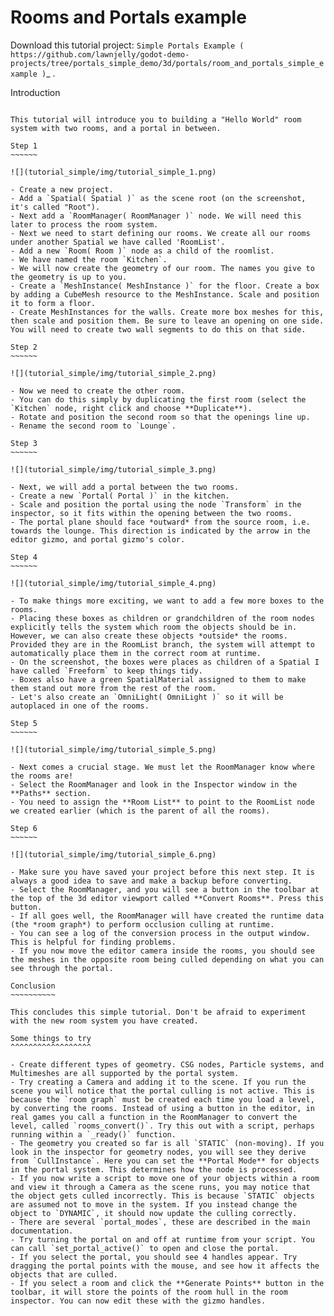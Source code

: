 Rooms and Portals example
=========================

Download this tutorial project:
`Simple Portals Example ( https://github.com/lawnjelly/godot-demo-projects/tree/portals_simple_demo/3d/portals/room_and_portals_simple_example )`_
.

Introduction
~~~~~~~~~~~~

This tutorial will introduce you to building a "Hello World" room system with two rooms, and a portal in between.

Step 1
~~~~~~

![](tutorial_simple/img/tutorial_simple_1.png)

- Create a new project.
- Add a `Spatial( Spatial )` as the scene root (on the screenshot, it's called "Root").
- Next add a `RoomManager( RoomManager )` node. We will need this later to process the room system.
- Next we need to start defining our rooms. We create all our rooms under another Spatial we have called 'RoomList'.
- Add a new `Room( Room )` node as a child of the roomlist.
- We have named the room `Kitchen`.
- We will now create the geometry of our room. The names you give to the geometry is up to you.
- Create a `MeshInstance( MeshInstance )` for the floor. Create a box by adding a CubeMesh resource to the MeshInstance. Scale and position it to form a floor.
- Create MeshInstances for the walls. Create more box meshes for this, then scale and position them. Be sure to leave an opening on one side. You will need to create two wall segments to do this on that side.

Step 2
~~~~~~

![](tutorial_simple/img/tutorial_simple_2.png)

- Now we need to create the other room.
- You can do this simply by duplicating the first room (select the `Kitchen` node, right click and choose **Duplicate**).
- Rotate and position the second room so that the openings line up.
- Rename the second room to `Lounge`.

Step 3
~~~~~~

![](tutorial_simple/img/tutorial_simple_3.png)

- Next, we will add a portal between the two rooms.
- Create a new `Portal( Portal )` in the kitchen.
- Scale and position the portal using the node `Transform` in the inspector, so it fits within the opening between the two rooms.
- The portal plane should face *outward* from the source room, i.e. towards the lounge. This direction is indicated by the arrow in the editor gizmo, and portal gizmo's color.

Step 4
~~~~~~

![](tutorial_simple/img/tutorial_simple_4.png)

- To make things more exciting, we want to add a few more boxes to the rooms.
- Placing these boxes as children or grandchildren of the room nodes explicitly tells the system which room the objects should be in. However, we can also create these objects *outside* the rooms. Provided they are in the RoomList branch, the system will attempt to automatically place them in the correct room at runtime.
- On the screenshot, the boxes were places as children of a Spatial I have called `Freeform` to keep things tidy.
- Boxes also have a green SpatialMaterial assigned to them to make them stand out more from the rest of the room.
- Let's also create an `OmniLight( OmniLight )` so it will be autoplaced in one of the rooms.

Step 5
~~~~~~

![](tutorial_simple/img/tutorial_simple_5.png)

- Next comes a crucial stage. We must let the RoomManager know where the rooms are!
- Select the RoomManager and look in the Inspector window in the **Paths** section.
- You need to assign the **Room List** to point to the RoomList node we created earlier (which is the parent of all the rooms).

Step 6
~~~~~~

![](tutorial_simple/img/tutorial_simple_6.png)

- Make sure you have saved your project before this next step. It is always a good idea to save and make a backup before converting.
- Select the RoomManager, and you will see a button in the toolbar at the top of the 3d editor viewport called **Convert Rooms**. Press this button.
- If all goes well, the RoomManager will have created the runtime data (the *room graph*) to perform occlusion culling at runtime.
- You can see a log of the conversion process in the output window. This is helpful for finding problems.
- If you now move the editor camera inside the rooms, you should see the meshes in the opposite room being culled depending on what you can see through the portal.

Conclusion
~~~~~~~~~~

This concludes this simple tutorial. Don't be afraid to experiment with the new room system you have created.

Some things to try
^^^^^^^^^^^^^^^^^^

- Create different types of geometry. CSG nodes, Particle systems, and Multimeshes are all supported by the portal system.
- Try creating a Camera and adding it to the scene. If you run the scene you will notice that the portal culling is not active. This is because the `room graph` must be created each time you load a level, by converting the rooms. Instead of using a button in the editor, in real games you call a function in the RoomManager to convert the level, called `rooms_convert()`. Try this out with a script, perhaps running within a `_ready()` function.
- The geometry you created so far is all `STATIC` (non-moving). If you look in the inspector for geometry nodes, you will see they derive from `CullInstance`. Here you can set the **Portal Mode** for objects in the portal system. This determines how the node is processed.
- If you now write a script to move one of your objects within a room and view it through a Camera as the scene runs, you may notice that the object gets culled incorrectly. This is because `STATIC` objects are assumed not to move in the system. If you instead change the object to `DYNAMIC`, it should now update the culling correctly.
- There are several `portal_modes`, these are described in the main documentation.
- Try turning the portal on and off at runtime from your script. You can call `set_portal_active()` to open and close the portal.
- If you select the portal, you should see 4 handles appear. Try dragging the portal points with the mouse, and see how it affects the objects that are culled.
- If you select a room and click the **Generate Points** button in the toolbar, it will store the points of the room hull in the room inspector. You can now edit these with the gizmo handles.
